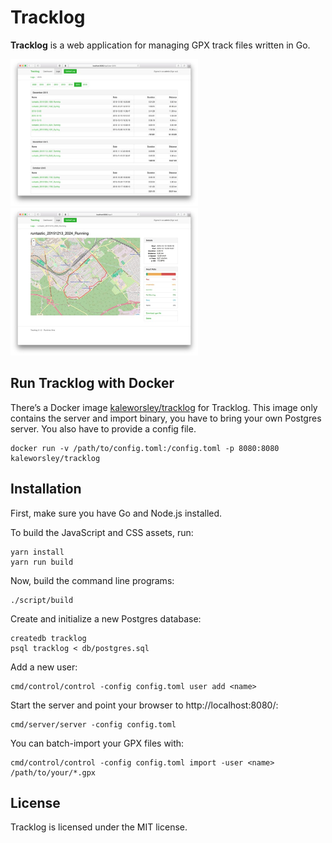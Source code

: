 # Tracklog

**Tracklog** is a web application for managing GPX track files written in Go.

<a href="https://raw.githubusercontent.com/kaleworsley/tracklog/master/doc/screenshots/logs.jpg"><img src="doc/screenshots/logs-thumbnail.jpg" width="300"></a>
<a href="https://raw.githubusercontent.com/kaleworsley/tracklog/master/doc/screenshots/log.jpg"><img src="doc/screenshots/log-thumbnail.jpg" width="300"></a>

## Run Tracklog with Docker

There’s a Docker image [kaleworsley/tracklog](https://hub.docker.com/r/kaleworsley/tracklog)
for Tracklog. This image only contains the server and import binary, you have to
bring your own Postgres server. You also have to provide a config file.

    docker run -v /path/to/config.toml:/config.toml -p 8080:8080 kaleworsley/tracklog

## Installation

First, make sure you have Go and Node.js installed.

To build the JavaScript and CSS assets, run:

    yarn install
    yarn run build

Now, build the command line programs:

    ./script/build

Create and initialize a new Postgres database:

    createdb tracklog
    psql tracklog < db/postgres.sql

Add a new user:

    cmd/control/control -config config.toml user add <name>

Start the server and point your browser to http://localhost:8080/:

    cmd/server/server -config config.toml

You can batch-import your GPX files with:

    cmd/control/control -config config.toml import -user <name> /path/to/your/*.gpx

## License

Tracklog is licensed under the MIT license.
